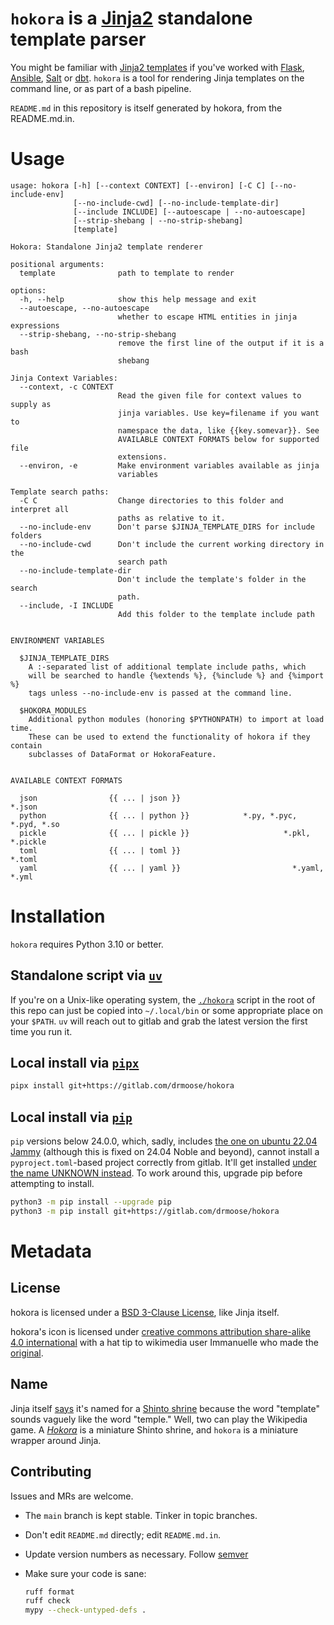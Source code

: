 <!-- vim: set ft=mdjinja et tw=80 cc : -->


# `hokora` is a [Jinja2][jinja-main] standalone template parser

You might be familiar with [Jinja2 templates][jinja-wikipedia] if you've worked
with [Flask][flask], [Ansible][ansible], [Salt][salt] or [dbt][dbt]. `hokora`
is a tool for rendering Jinja templates on the command line, or as part of a
bash pipeline.

`README.md` in this repository is itself generated by hokora, from the
README.md.in.

# Usage
```
usage: hokora [-h] [--context CONTEXT] [--environ] [-C C] [--no-include-env]
              [--no-include-cwd] [--no-include-template-dir]
              [--include INCLUDE] [--autoescape | --no-autoescape]
              [--strip-shebang | --no-strip-shebang]
              [template]

Hokora: Standalone Jinja2 template renderer

positional arguments:
  template              path to template to render

options:
  -h, --help            show this help message and exit
  --autoescape, --no-autoescape
                        whether to escape HTML entities in jinja expressions
  --strip-shebang, --no-strip-shebang
                        remove the first line of the output if it is a bash
                        shebang

Jinja Context Variables:
  --context, -c CONTEXT
                        Read the given file for context values to supply as
                        jinja variables. Use key=filename if you want to
                        namespace the data, like {{key.somevar}}. See
                        AVAILABLE CONTEXT FORMATS below for supported file
                        extensions.
  --environ, -e         Make environment variables available as jinja
                        variables

Template search paths:
  -C C                  Change directories to this folder and interpret all
                        paths as relative to it.
  --no-include-env      Don't parse $JINJA_TEMPLATE_DIRS for include folders
  --no-include-cwd      Don't include the current working directory in the
                        search path
  --no-include-template-dir
                        Don't include the template's folder in the search
                        path.
  --include, -I INCLUDE
                        Add this folder to the template include path


ENVIRONMENT VARIABLES

  $JINJA_TEMPLATE_DIRS
    A :-separated list of additional template include paths, which
    will be searched to handle {%extends %}, {%include %} and {%import %}
    tags unless --no-include-env is passed at the command line.

  $HOKORA_MODULES
    Additional python modules (honoring $PYTHONPATH) to import at load time.
    These can be used to extend the functionality of hokora if they contain
    subclasses of DataFormat or HokoraFeature.


AVAILABLE CONTEXT FORMATS

  json                {{ ... | json }}                                *.json
  python              {{ ... | python }}            *.py, *.pyc, *.pyd, *.so
  pickle              {{ ... | pickle }}                     *.pkl, *.pickle
  toml                {{ ... | toml }}                                *.toml
  yaml                {{ ... | yaml }}                         *.yaml, *.yml

```

# Installation

`hokora` requires Python 3.10 or better.

## Standalone script via [`uv`][uv]

If you're on a Unix-like operating system, the [`./hokora`](./hokora) script
in the root of this repo can just be copied into `~/.local/bin` or some
appropriate place on your `$PATH`. `uv` will reach out to gitlab and grab the
latest version the first time you run it.

## Local install via [`pipx`][pipx]

```bash
pipx install git+https://gitlab.com/drmoose/hokora
```

## Local install via [`pip`][pip]

`pip` versions below 24.0.0, which, sadly, includes [the one on ubuntu
22.04 Jammy][jammy-pip] (although this is fixed on 24.04 Noble and beyond),
cannot install a `pyproject.toml`-based project correctly from gitlab. It'll
get installed [under the name UNKNOWN instead][old-pip-unknown]. To work
around this, upgrade pip before attempting to install.

```bash
python3 -m pip install --upgrade pip
python3 -m pip install git+https://gitlab.com/drmoose/hokora
```


# Metadata

## License

hokora is licensed under a [BSD 3-Clause License](./COPYING), like Jinja itself.

hokora's icon is licensed under [creative commons attribution share-alike 4.0
international][ccbysa4] with a hat tip to wikimedia user Immanuelle who made
the [original][icon-upstream].


## Name

Jinja itself [says][jinja-faq-name] it's named for a [Shinto
shrine][shrine-wikipedia] because the word "template" sounds vaguely like the
word "temple." Well, two can play the Wikipedia game. A
[_Hokora_][hokora-wikipedia] is a miniature Shinto shrine, and `hokora` is a
miniature wrapper around Jinja.


## Contributing

Issues and MRs are welcome.

- The `main` branch is kept stable. Tinker in topic branches.
- Don't edit `README.md` directly; edit `README.md.in`.
- Update version numbers as necessary. Follow [semver][semver]
- Make sure your code is sane:

  ```bash
  ruff format
  ruff check
  mypy --check-untyped-defs .
  ```


<!-- `links -->

[jinja-main]: https://jinja.palletsprojects.com
[jinja-example]: https://jinja.palletsprojects.com/en/stable/templates/#synopsis
[jinja-wikipedia]: https://en.wikipedia.org/wiki/Jinja_(template_engine)
[jinja-faq-name]: https://jinja.palletsprojects.com/en/stable/faq/#why-is-it-called-jinja
[flask]: https://flask.palletsprojects.com/en/stable/tutorial/templates/
[ansible]: https://docs.ansible.com/ansible/latest/user_guide/playbooks_templating.html
[salt]: https://docs.saltproject.io/en/latest/topics/jinja/index.html
[dbt]: https://docs.getdbt.com/docs/build/jinja-macros
[ccbysa4]: https://creativecommons.org/licenses/by-sa/4.0/deed.en
[icon-upstream]: https://commons.wikimedia.org/wiki/File:%E7%A5%A0svg.svg
[shrine-wikipedia]: https://en.wikipedia.org/wiki/Shinto_shrine
[hokora-wikipedia]: https://en.wikipedia.org/wiki/Hokora
[jammy-pip]: https://packages.ubuntu.com/jammy/python3-pip
[uv]: https://docs.astral.sh/uv/getting-started/installation/
[pipx]: https://pipx.pypa.io/latest/installation/
[pip]: https://pypi.org/project/pip/
[old-pip-unknown]: https://stackoverflow.com/q/78034052
[semver]: https://semver.org/
